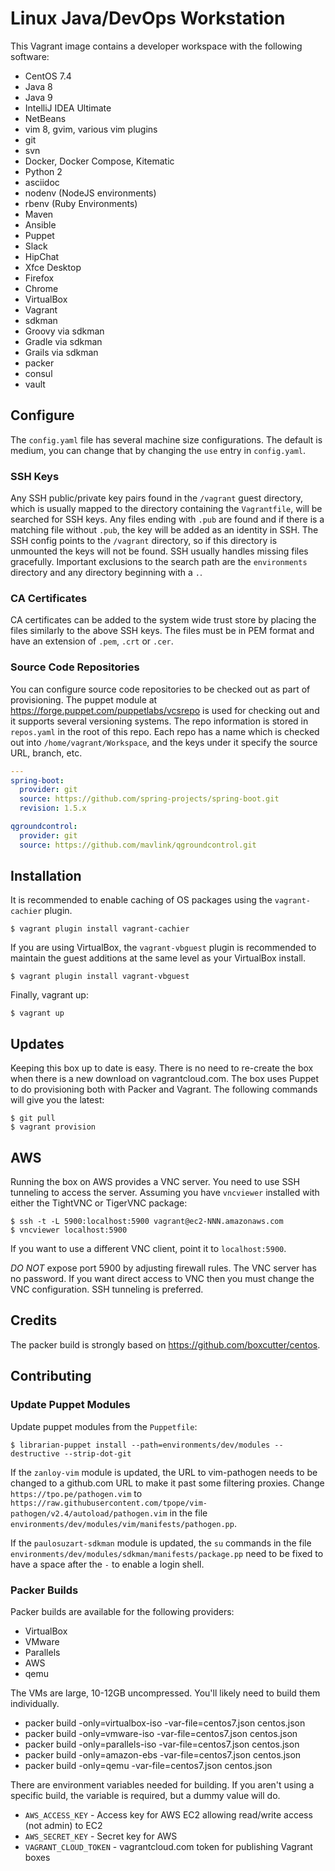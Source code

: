 # Linux Java/DevOps Workstation

This Vagrant image contains a developer workspace with the following software:

* CentOS 7.4
* Java 8
* Java 9
* IntelliJ IDEA Ultimate
* NetBeans
* vim 8, gvim, various vim plugins
* git
* svn
* Docker, Docker Compose, Kitematic
* Python 2
* asciidoc
* nodenv (NodeJS environments)
* rbenv (Ruby Environments)
* Maven
* Ansible
* Puppet
* Slack
* HipChat
* Xfce Desktop
* Firefox
* Chrome
* VirtualBox
* Vagrant
* sdkman
* Groovy via sdkman
* Gradle via sdkman
* Grails via sdkman
* packer
* consul
* vault

## Configure
The `config.yaml` file has several machine size configurations. The default is medium, you can change that by changing the `use` entry in `config.yaml`.

### SSH Keys
Any SSH public/private key pairs found in the `/vagrant` guest directory, which is usually mapped to the directory containing the `Vagrantfile`, will be searched for SSH keys. Any files ending with `.pub` are found and if there is a matching file without `.pub`, the key will be added as an identity in SSH. The SSH config points to the `/vagrant` directory, so if this directory is unmounted the keys will not be found. SSH usually handles missing files gracefully. Important exclusions to the search path are the `environments` directory and any directory beginning with a `.`.

### CA Certificates
CA certificates can be added to the system wide trust store by placing the files similarly to the above SSH keys. The files must be in PEM format and have an extension of `.pem`, `.crt` or `.cer`.

### Source Code Repositories
You can configure source code repositories to be checked out as part of provisioning. The puppet module at https://forge.puppet.com/puppetlabs/vcsrepo is used for checking out and it supports several versioning systems. The repo information is stored in `repos.yaml` in the root of this repo. Each repo has a name which is checked out into `/home/vagrant/Workspace`, and the keys under it specify the source URL, branch, etc.

```yaml
---
spring-boot:
  provider: git
  source: https://github.com/spring-projects/spring-boot.git
  revision: 1.5.x

qgroundcontrol:
  provider: git
  source: https://github.com/mavlink/qgroundcontrol.git
```

## Installation

It is recommended to enable caching of OS packages using the `vagrant-cachier` plugin.
```shell
$ vagrant plugin install vagrant-cachier
```

If you are using VirtualBox, the `vagrant-vbguest` plugin is recommended to maintain the guest additions at the same level as your VirtualBox install.
```shell
$ vagrant plugin install vagrant-vbguest
```

Finally, vagrant up:
```shell
$ vagrant up
```

## Updates

Keeping this box up to date is easy. There is no need to re-create the box when there is a new download on vagrantcloud.com. The box uses Puppet to do provisioning both with Packer and Vagrant. The following commands will give you the latest:

```shell
$ git pull
$ vagrant provision
```

## AWS

Running the box on AWS provides a VNC server. You need to use SSH tunneling to access the server. Assuming you have `vncviewer` installed with either the TightVNC or TigerVNC package:

```shell
$ ssh -t -L 5900:localhost:5900 vagrant@ec2-NNN.amazonaws.com
$ vncviewer localhost:5900
```

If you want to use a different VNC client, point it to `localhost:5900`.

_DO NOT_ expose port 5900 by adjusting firewall rules. The VNC server has no password. If you want direct access to VNC then you must change the VNC configuration. SSH tunneling is preferred.

## Credits
The packer build is strongly based on https://github.com/boxcutter/centos.

## Contributing

### Update Puppet Modules

Update puppet modules from the `Puppetfile`:
```shell
$ librarian-puppet install --path=environments/dev/modules --destructive --strip-dot-git
```

If the `zanloy-vim` module is updated, the URL to vim-pathogen needs to be changed to a github.com URL to make it past some filtering proxies. Change `https://tpo.pe/pathogen.vim` to `https://raw.githubusercontent.com/tpope/vim-pathogen/v2.4/autoload/pathogen.vim` in the file `environments/dev/modules/vim/manifests/pathogen.pp`.

If the `paulosuzart-sdkman` module is updated, the `su` commands in the file `environments/dev/modules/sdkman/manifests/package.pp` need to be fixed to have a space after the ` - ` to enable a login shell.

### Packer Builds

Packer builds are available for the following providers:

* VirtualBox
* VMware
* Parallels
* AWS
* qemu

The VMs are large, 10-12GB uncompressed. You'll likely need to build them individually.

* packer build -only=virtualbox-iso -var-file=centos7.json centos.json
* packer build -only=vmware-iso -var-file=centos7.json centos.json
* packer build -only=parallels-iso -var-file=centos7.json centos.json
* packer build -only=amazon-ebs -var-file=centos7.json centos.json
* packer build -only=qemu -var-file=centos7.json centos.json

There are environment variables needed for building. If you aren't using a specific build, the variable is required, but a dummy value will do.

* `AWS_ACCESS_KEY` - Access key for AWS EC2 allowing read/write access (not admin) to EC2
* `AWS_SECRET_KEY` - Secret key for AWS
* `VAGRANT_CLOUD_TOKEN` - vagrantcloud.com token for publishing Vagrant boxes

